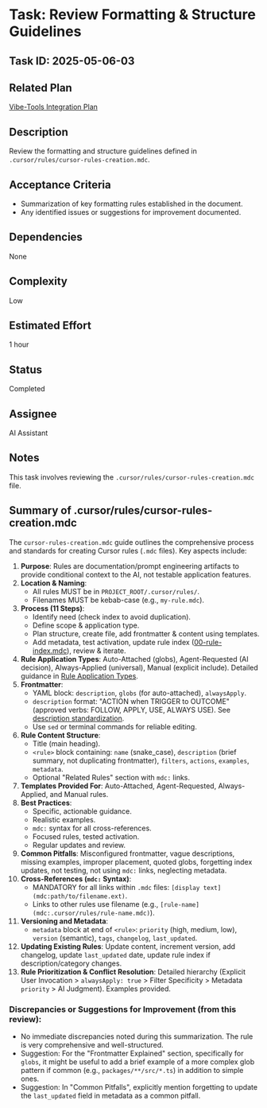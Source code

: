 # Task: Review Formatting & Structure Guidelines

## Task ID: 2025-05-06-03

## Related Plan
[Vibe-Tools Integration Plan](../plans/vibe-tools-integration-plan.md)

## Description
Review the formatting and structure guidelines defined in `.cursor/rules/cursor-rules-creation.mdc`.

## Acceptance Criteria
- Summarization of key formatting rules established in the document.
- Any identified issues or suggestions for improvement documented.

## Dependencies
None

## Complexity
Low

## Estimated Effort
1 hour

## Status
Completed

## Assignee
AI Assistant

## Notes
This task involves reviewing the `.cursor/rules/cursor-rules-creation.mdc` file.

## Summary of .cursor/rules/cursor-rules-creation.mdc

The `cursor-rules-creation.mdc` guide outlines the comprehensive process and standards for creating Cursor rules (`.mdc` files). Key aspects include:

1.  **Purpose**: Rules are documentation/prompt engineering artifacts to provide conditional context to the AI, not testable application features.
2.  **Location & Naming**:
    *   All rules MUST be in `PROJECT_ROOT/.cursor/rules/`.
    *   Filenames MUST be kebab-case (e.g., `my-rule.mdc`).
3.  **Process (11 Steps)**:
    *   Identify need (check index to avoid duplication).
    *   Define scope & application type.
    *   Plan structure, create file, add frontmatter & content using templates.
    *   Add metadata, test activation, update rule index ([00-rule-index.mdc](mdc:.cursor/rules/00-rule-index.mdc)), review & iterate.
4.  **Rule Application Types**: Auto-Attached (globs), Agent-Requested (AI decision), Always-Applied (universal), Manual (explicit include). Detailed guidance in [Rule Application Types](mdc:docs/memory/rule-application-types.md).
5.  **Frontmatter**:
    *   YAML block: `description`, `globs` (for auto-attached), `alwaysApply`.
    *   `description` format: "ACTION when TRIGGER to OUTCOME" (approved verbs: FOLLOW, APPLY, USE, ALWAYS USE). See [description standardization](mdc:docs/memory/cursor-rule-descriptions.md).
    *   Use `sed` or terminal commands for reliable editing.
6.  **Rule Content Structure**:
    *   Title (main heading).
    *   `<rule>` block containing: `name` (snake_case), `description` (brief summary, not duplicating frontmatter), `filters`, `actions`, `examples`, `metadata`.
    *   Optional "Related Rules" section with `mdc:` links.
7.  **Templates Provided For**: Auto-Attached, Agent-Requested, Always-Applied, and Manual rules.
8.  **Best Practices**:
    *   Specific, actionable guidance.
    *   Realistic examples.
    *   `mdc:` syntax for all cross-references.
    *   Focused rules, tested activation.
    *   Regular updates and review.
9.  **Common Pitfalls**: Misconfigured frontmatter, vague descriptions, missing examples, improper placement, quoted globs, forgetting index updates, not testing, not using `mdc:` links, neglecting metadata.
10. **Cross-References (`mdc:` Syntax)**:
    *   MANDATORY for all links within `.mdc` files: `[display text](mdc:path/to/filename.ext)`.
    *   Links to other rules use filename (e.g., `[rule-name](mdc:.cursor/rules/rule-name.mdc)`).
11. **Versioning and Metadata**:
    *   `metadata` block at end of `<rule>`: `priority` (high, medium, low), `version` (semantic), `tags`, `changelog`, `last_updated`.
12. **Updating Existing Rules**: Update content, increment version, add changelog, update `last_updated` date, update rule index if description/category changes.
13. **Rule Prioritization & Conflict Resolution**: Detailed hierarchy (Explicit User Invocation > `alwaysApply: true` > Filter Specificity > Metadata `priority` > AI Judgment). Examples provided.

### Discrepancies or Suggestions for Improvement (from this review):
*   No immediate discrepancies noted during this summarization. The rule is very comprehensive and well-structured.
*   Suggestion: For the "Frontmatter Explained" section, specifically for `globs`, it might be useful to add a brief example of a more complex glob pattern if common (e.g., `packages/**/src/*.ts`) in addition to simple ones.
*   Suggestion: In "Common Pitfalls", explicitly mention forgetting to update the `last_updated` field in metadata as a common pitfall.
